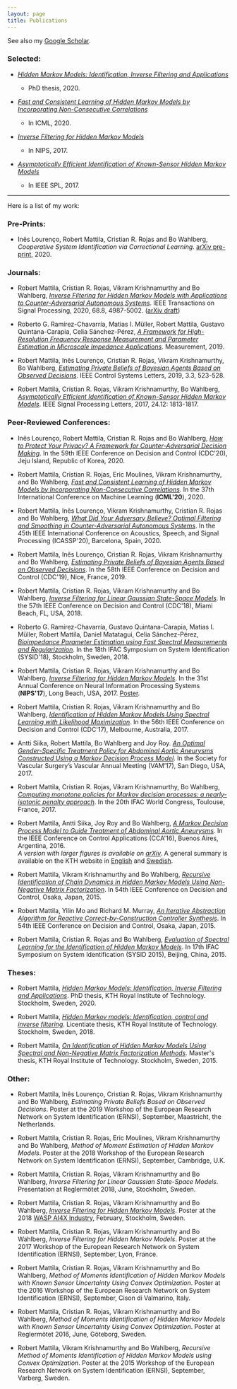```yaml
---
layout: page
title: Publications
---
```


See also my <a href="https://scholar.google.com/citations?user=IaRmGkgAAAAJ&hl=en">Google Scholar</a>.

### Selected:


* [*Hidden Markov Models: Identification, Inverse Filtering and
  Applications*](https://kth.diva-portal.org/smash/get/diva2:1428900/FULLTEXT01.pdf)
    * PhD thesis, 2020.

* [*Fast and Consistent Learning of Hidden Markov Models by Incorporating Non-Consecutive
Correlations*](http://proceedings.mlr.press/v119/mattila20a/mattila20a.pdf)
    * In ICML, 2020.

* *[Inverse Filtering for Hidden Markov
  Models](http://papers.nips.cc/paper/7008-inverse-filtering-for-hidden-markov-models)*
    * In NIPS, 2017.

* [*Asymptotically Efficient Identification of Known-Sensor Hidden Markov
  Models*](http://ieeexplore.ieee.org/document/8060991/)
    * In IEEE SPL, 2017. 

<hr/>

Here is a list of my work:

### Pre-Prints:

* Inês Lourenço, Robert Mattila, Cristian R. Rojas and Bo Wahlberg, *Cooperative System
  Identification via Correctional Learning*. [arXiv
pre-print](https://arxiv.org/pdf/2012.05161.pdf), 2020.

### Journals:

* Robert Mattila, Cristian R. Rojas, Vikram Krishnamurthy and Bo Wahlberg, *[Inverse
  Filtering for Hidden Markov Models with Applications to Counter-Adversarial Autonomous
Systems](https://ieeexplore.ieee.org/document/9174924)*. IEEE Transactions on Signal Processing,
2020, 68.8, 4987-5002. ([arXiv draft](https://arxiv.org/pdf/2001.11809.pdf))

* Roberto G. Ramírez-Chavarría, Matias I. Müller, Robert Mattila, Gustavo
  Quintana-Carapia, Celia Sánchez-Pérez, [*A Framework for High-Resolution Frequency
Response Measurement and Parameter Estimation in Microscale Impedance
Applications*](https://www.sciencedirect.com/science/article/pii/S0263224119307705).
Measurement, 2019.

* Robert Mattila, Inês Lourenço, Cristian R. Rojas, Vikram Krishnamurthy, Bo Wahlberg,
  [*Estimating Private Beliefs of Bayesian Agents Based on Observed
Decisions*](https://ieeexplore.ieee.org/document/8693524). IEEE Control Systems Letters,
2019, 3.3, 523-528.

* Robert Mattila, Cristian R. Rojas, Vikram Krishnamurthy, Bo Wahlberg, [*Asymptotically
Efficient Identification of Known-Sensor Hidden Markov
Models*](http://ieeexplore.ieee.org/document/8060991/).  IEEE Signal Processing Letters,
2017, 24.12: 1813-1817. 

### Peer-Reviewed Conferences:


* Inês Lourenço, Robert Mattila, Cristian R. Rojas and Bo Wahlberg, *[How to Protect Your
  Privacy?  A Framework for Counter-Adversarial Decision
Making](https://arxiv.org/pdf/2004.04119.pdf)*. In the 59th IEEE Conference on Decision
and Control (CDC'20), Jeju Island, Republic of Korea, 2020.

* Robert Mattila, Cristian R. Rojas, Eric Moulines, Vikram Krishnamurthy, and Bo Wahlberg,
  [*Fast and Consistent Learning of Hidden Markov Models by Incorporating Non-Consecutive
Correlations*](http://proceedings.mlr.press/v119/mattila20a/mattila20a.pdf).
In the 37th International Conference on Machine Learning (**ICML'20**), 2020.

* Robert Mattila, Inês Lourenço, Vikram Krishnamurthy, Cristian R. Rojas and Bo Wahlberg,
  [*What Did Your Adversary Believe? Optimal Filtering and Smoothing in
Counter-Adversarial Autonomous Systems*](https://arxiv.org/pdf/1910.07332.pdf).
In the 45th IEEE International Conference on Acoustics, Speech, and Signal
Processing (ICASSP'20), Barcelona, Spain, 2020.

* Robert Mattila, Inês Lourenço, Cristian R. Rojas, Vikram Krishnamurthy and Bo Wahlberg,
  [*Estimating Private Beliefs of Bayesian Agents Based on Observed
Decisions*](https://ieeexplore.ieee.org/document/8693524). In the 58th IEEE Conference on
Decision and Control (CDC'19), Nice, France, 2019.

* Robert Mattila, Cristian R. Rojas, Vikram Krishnamurthy and Bo Wahlberg, *[Inverse
  Filtering for Linear Gaussian State-Space
Models](https://ieeexplore.ieee.org/document/8619013)*. In the 57th IEEE Conference on
Decision and Control (CDC'18), Miami Beach, FL, USA, 2018.

* Roberto G. Ramírez-Chavarría, Gustavo Quintana-Carapia, Matias I. Müller, Robert
  Mattila, Daniel Matatagui, Celia Sánchez-Pérez, *[Bioimpedance Parameter Estimation
using Fast Spectral Measurements and
Regularization](https://www.sciencedirect.com/science/article/pii/S2405896318318706)*. In
the 18th IFAC Symposium on System Identification (SYSID'18), Stockholm, Sweden, 2018. 

* Robert Mattila, Cristian R. Rojas, Vikram Krishnamurthy and Bo Wahlberg, *[Inverse
  Filtering for Hidden Markov
Models](http://papers.nips.cc/paper/7008-inverse-filtering-for-hidden-markov-models)*. In
the 31st Annual Conference on Neural Information Processing Systems (**NIPS'17**), Long
Beach, USA, 2017.  [Poster](http://rmattila.github.io/public/nips17_poster.pdf).

* Robert Mattila, Cristian R. Rojas, Vikram Krishnamurthy and Bo Wahlberg,
[*Identification of Hidden Markov Models Using Spectral Learning with Likelihood
Maximization*](http://ieeexplore.ieee.org/document/8264545/). In the 56th IEEE Conference
on Decision and Control (CDC'17), Melbourne, Australia, 2017.

* Antti Siika, Robert Mattila, Bo Wahlberg and Joy Roy. *[An Optimal Gender-Specific
Treatment Policy for Abdominal Aortic Aneurysms Constructed Using a Markov Decision
Process Model](http://www.sciencedirect.com/science/article/pii/S074152141730770X)*. In
the Society for Vascular Surgery’s Vascular Annual Meeting (VAM’17), San Diego, USA, 2017.

* Robert Mattila, Cristian R. Rojas, Vikram Krishnamurthy,
Bo Wahlberg, *[Computing monotone policies for Markov decision processes:
a nearly-isotonic penalty approach](https://arxiv.org/pdf/1704.00621.pdf)*.
In the 20th IFAC World Congress, Toulouse, France, 2017.

* Robert Mattila, Antti Siika, Joy Roy and Bo Wahlberg, [*A Markov Decision Process Model
to Guide Treatment of Abdominal Aortic
Aneurysms*](http://ieeexplore.ieee.org/document/7587869/).  In the IEEE Conference on
Control Applications (CCA'16), Buenos Aires, Argentina, 2016.  <br>*A 
version with larger figures is available on [arXiv](https://arxiv.org/abs/1611.02177).*
A general summary is available on the KTH website in
[English](https://www.kth.se/en/forskning/artiklar/da-ar-det-bast-att-operera-artarbrack-1.684616)
and
[Swedish](https://www.kth.se/forskning/artiklar/da-ar-det-bast-att-operera-artarbrack-1.684616).

* Robert Mattila, Vikram Krishnamurthy and Bo Wahlberg, [*Recursive
Identification of Chain Dynamics in Hidden Markov Models Using Non-Negative
Matrix
Factorization*](http://ieeexplore.ieee.org/xpl/articleDetails.jsp?arnumber=7402843).
In 54th IEEE Conference on Decision and Control, Osaka, Japan, 2015.

* Robert Mattila, Yilin Mo and Richard M. Murray, [*An Iterative Abstraction
Algorithm for Reactive Correct-by-Construction Controller
Synthesis*](http://arxiv.org/abs/1509.04125). In 54th IEEE Conference on
Decision and Control, Osaka, Japan, 2015.

* Robert Mattila, Cristian R. Rojas and Bo Wahlberg, [*Evaluation of Spectral Learning
for the Identification of Hidden Markov
Models*](http://arxiv.org/abs/1507.06346). In 17th IFAC Symposium on System
Identification (SYSID 2015), Beijing, China, 2015. 

### Theses:

* Robert Mattila, [*Hidden Markov Models: Identification, Inverse Filtering and
  Applications*](https://kth.diva-portal.org/smash/get/diva2:1428900/FULLTEXT01.pdf).
PhD thesis, KTH Royal Institute of Technology. Stockholm, Sweden, 2020.

* Robert Mattila, [*Hidden Markov models: Identification, control and inverse
filtering*](http://www.diva-portal.org/smash/get/diva2:1186464/FULLTEXT01.pdf).
Licentiate thesis, KTH Royal Institute of Technology. Stockholm, Sweden, 2018.

* Robert Mattila, [*On Identification of Hidden Markov Models Using Spectral
and Non-Negative Matrix Factorization
Methods*](http://www.diva-portal.org/smash/record.jsf?pid=diva2%3A808842&dswid=4818).
Master's thesis, KTH Royal Institute of Technology. Stockholm, Sweden, 2015.

### Other:

* Robert Mattila, Inês Lourenço, Cristian R. Rojas, Vikram Krishnamurthy and Bo Wahlberg,
  *Estimating Private Beliefs Based on Observed Decisions*. Poster at the 2019 Workshop of
the European Research Network on System Identification (ERNSI), September, Maastricht, the
Netherlands.

* Robert Mattila, Cristian R. Rojas, Eric Moulines, Vikram Krishnamurthy and Bo Wahlberg,
  *Method of Moment Estimation of Hidden Markov Models*. Poster at the 2018 Workshop of the
European Research Network on System Identification (ERNSI), September, Cambridge, U.K.

* Robert Mattila, Cristian R. Rojas, Vikram Krishnamurthy and Bo Wahlberg,
*Inverse Filtering for Linear Gaussian State-Space Models*. Presentation at Reglermötet
2018, June, Stockholm, Sweden.

* Robert Mattila, Cristian R. Rojas, Vikram Krishnamurthy and Bo Wahlberg, [*Inverse
Filtering for Hidden Markov Models*](http://rmattila.github.io/public/nips17_poster.pdf).
Poster at the 2018 [WASP AI4X
Industry](http://wasp-sweden.org/ai/ai4x/ai4x-industry/), February, Stockholm, Sweden.

* Robert Mattila, Cristian R. Rojas, Vikram Krishnamurthy and Bo Wahlberg, *Inverse
Filtering for Hidden Markov Models*. Poster at the 2017 Workshop of the European Research
Network on System Identification (ERNSI), September, Lyon, France.

* Robert Mattila, Cristian R. Rojas, Vikram Krishnamurthy and Bo Wahlberg, *Method of
Moments Identification of Hidden Markov Models with Known Sensor Uncertainty Using Convex
Optimization*. Poster at the 2016 Workshop of the European Research Network on System
Identification (ERNSI), September, Cison di Valmarino, Italy.

* Robert Mattila, Cristian R. Rojas, Vikram Krishnamurthy and Bo Wahlberg,
*Method of Moments Identification of Hidden Markov Models
with Known Sensor Uncertainty Using Convex Optimization*. Poster at Reglermötet
2016, June, Göteborg, Sweden.

* Robert Mattila, Vikram Krishnamurthy and Bo Wahlberg, *Recursive Method of
Moments Identification of Hidden Markov Models using Convex
Optimization*. Poster at the 2015 Workshop of
the European Research Network on System Identification (ERNSI), September,
Varberg, Sweden.

